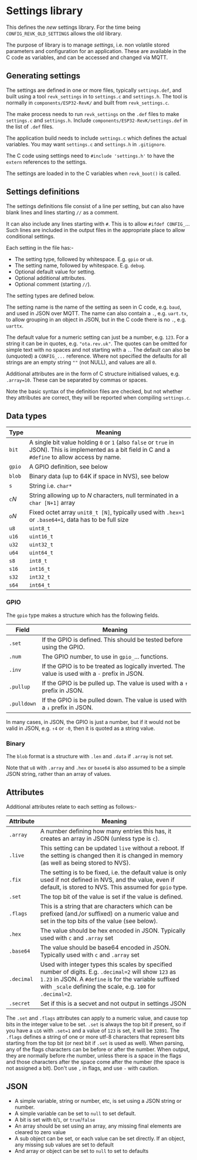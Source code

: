 # Settings library

This defines the *new* settings library. For the time being `CONFIG_REVK_OLD_SETTINGS` allows the old library.

The purpose of library is to manage *settings*, i.e. non volatile stored parameters and configuration for an application.  These are available in the C code as variables, and can be accessed and changed via MQTT.

## Generating settings

The settings are defined in one or more files, typically `settings.def`, and built using a tool `revk_settings` in to `settings.c` and `settings.h`. The tool is normally in `components/ESP32-RevK/` and built from `revk_settings.c`.

The make process needs to run `revk_settings` on the `.def` files to make `settings.c` and `settings.h`. Include `components/ESP32-RevK/settings.def` in the list of `.def` files.

The application build needs to include `settings.c` which defines the actual variables. You may want `settings.c` and `settings.h` in `.gitignore`.

The C code using settings need to `#include 'settings.h'` to have the `extern` references to the settings.

The settings are loaded in to the C variables when `revk_boot()` is called.

## Settings definitions

The settings definitions file consist of a line per setting, but can also have blank lines and lines starting `//` as a comment.

It can also include any lines starting with `#`. This is to allow `#ifdef CONFIG_`... Such lines are included in the output files in the appropriate place to allow conditional settings.

Each setting in the file has:-

- The setting type, followed by whitespace. E.g. `gpio` or `u8`.
- The setting name, followed by whitespace. E.g. `debug`.
- Optional default value for setting.
- Optional additional attributes.
- Optional comment (starting `//`).

The setting types are defined below.

The setting name is the name of the setting as seen in C code, e.g. `baud`, and used in JSON over MQTT. The name can also contain a `.`, e.g. `uart.tx`, to allow grouping in an object in JSON, but in the C code there is no `.`, e.g. `uarttx`.

The default value for a numeric setting can just be a number, e.g. `123`. For a string it can be in quotes, e.g. `"ota.rev.uk"`. The quotes can be omitted for simple text with no spaces and not starting with a `.`.
The default can also be (unquoted) a `CONFIG_...` reference.
Where not specified the defaults for all strings are an empty string `""` (not NULL), and values are all `0`.

Additional attributes are in the form of C structure initialised values, e.g. `.array=10`. These can be separated by commas or spaces.

Note the basic syntax of the definition files are checked, but not whether they attributes are correct, they will be reported when compiling `settings.c`.

## Data types

|Type|Meaning|
|----|-------|
|`bit`|A single bit value holding `0` or `1` (also `false` or `true` in JSON). This is implemented as a bit field in C and a `#define` to allow access by name.|
|`gpio`|A GPIO definition, see below|
|`blob`|Binary data (up to 64K if space in NVS), see below|
|`s`|String i.e. `char*`|
|`c`*N*|String allowing up to *N* characters, null terminated in a `char [N+1]` array|
|`o`*N*|Fixed octet array `unit8_t [N]`, typically used with `.hex=1` or `.base64=1`, data has to be full size|
|`u8`|`uint8_t`|
|`u16`|`uint16_t`|
|`u32`|`uint32_t`|
|`u64`|`uint64_t`|
|`s8`|`int8_t`|
|`s16`|`int16_t`|
|`s32`|`int32_t`|
|`s64`|`int64_t`|

### GPIO

The `gpio` type makes a structure which has the following fields.

|Field|Meaning|
|-----|-------|
|`.set`|If the GPIO is defined. This should be tested before using the GPIO.|
|`.num`|The GPIO number, to use in `gpio_`... functions.|
|`.inv`|If the GPIO is to be treated as logically inverted. The value is used with a `-` prefix in JSON.|
|`.pullup`|If the GPIO is be pulled up. The value is used with a `↑` prefix in JSON.|
|`.pulldown`|If the GPIO is be pulled down. The value is used with a `↓` prefix in JSON.|

In many cases, in JSON, the GPIO is just a number, but if it would not be valid in JSON, e.g. `↑4` or `-0`, then it is quoted as a string value.

### Binary

The `blob` format is a structure with `.len` and `.data` if `.array` is not set.

Note that `u8` with `.array` and `.hex` or `base64` is also assumed to be a simple JSON string, rather than an array of values.

## Attributes

Additional attributes relate to each setting as follows:-

|Attribute|Meaning|
|---------|-------|
|`.array`|A number defining how many entries this has, it creates an array in JSON (unless type is `c`).|
|`.live`|This setting can be updated `live` without a reboot. If the setting is changed then it is changed in memory (as well as being stored to NVS).|
|`.fix`|The setting is to be fixed, i.e. the default value is only used if not defined in NVS, and the value, even if default, is stored to NVS. This assumed for `gpio` type.|
|`.set`|The top bit of the value is set if the value is defined.|
|`.flags`|This is a string that are characters which can be prefixed (and./or suffixed) on a numeric value and set in the top bits of the value (see below).|
|`.hex`|The value should be hex encoded in JSON. Typically used with `c` and `.array` set|
|`.base64`|The value should be base64 encoded in JSON. Typically used with `c` and `.array` set|
|`.decimal`|Used with integer types this scales by specified number of digits. E.g. `.decimal=2` will show `123` as `1.23` in JSON. A `#define` is for the variable suffixed with `_scale` defining the scale, e.g. `100` for `.decimal=2`.|
|`.secret`|Set if this is a secvet and not output in settings JSON|

The `.set` and `.flags` attributes can apply to a numeric value, and cause top bits in the integer value to be set. `.set` is always the top bit if present, so if you have a `u16` with `.set=1` and a value of `123` is set, it will be `32891`. The `.flags` defines a string of one or more utf-8 characters that represent bits starting from the top bit (or next bit if `.set` is used as well). When parsing, any of the flags characters can be before or after the number. When output, they are normally before rhe number, unless there is a space in the flags and those characters after the space come after the number (the space is not assigned a bit). Don't use `,` in flags, and use `-` with caution.

## JSON

- A simple variable, string or number, etc, is set using a JSON string or number.
- A simple variable can be set to `null` to set default.
- A bit is set with `0`/`1`, or `true`/`false`
- An array should be set using an array, any missing final elements are cleared to zero value
- A sub object can be set, or each value can be set directly. If an object, any missing sub values are set to default
- And array or object can be set to `null` to set to defaults
